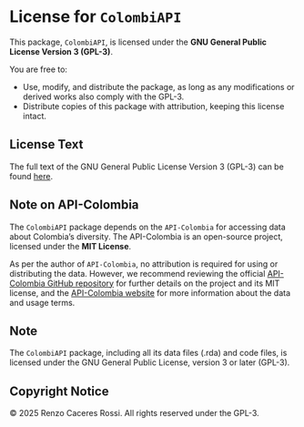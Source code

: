 # License for `ColombiAPI`

This package, `ColombiAPI`, is licensed under the **GNU General Public License Version 3 (GPL-3)**.

You are free to:

- Use, modify, and distribute the package, as long as any modifications or derived works also comply with the GPL-3.
- Distribute copies of this package with attribution, keeping this license intact.

## License Text

The full text of the GNU General Public License Version 3 (GPL-3) can be found [here](https://www.gnu.org/licenses/gpl-3.0.txt).

## Note on API-Colombia

The `ColombiAPI` package depends on the `API-Colombia` for accessing data about Colombia’s diversity. The API-Colombia is an open-source project, licensed under the **MIT License**.

As per the author of `API-Colombia`, no attribution is required for using or distributing the data. However, we recommend reviewing the official [API-Colombia GitHub repository](https://github.com/Mteheran/api-colombia) for further details on the project and its MIT license, and the [API-Colombia website](https://api-colombia.com/) for more information about the data and usage terms.



## Note

The `ColombiAPI` package, including all its data files (.rda) and code files, is licensed under the GNU General Public License, version 3 or later (GPL-3).

## Copyright Notice

© 2025 Renzo Caceres Rossi. All rights reserved under the GPL-3.
